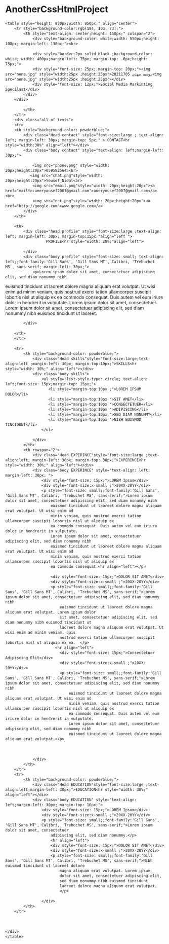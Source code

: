 # AnotherCssHtmlProject
<!DOCTYPE html>
<html lang="en">
<head>
    <meta charset="UTF-8">
    <meta http-equiv="X-UA-Compatible" content="IE=edge">
    <meta name="viewport" content="width=device-width, initial-scale=1.0">
    <title>Document</title>
</head>
<body>


<style>
    th,table,td{
        border: 2px solid black;
        border-collapse: collapse;
    }
</style>



    <table style="height: 820px;width: 850px;" align="center">
        <tr style="background-color:rgb(184, 103, 73);">
            <th style="text-align: center;height: 150px;" colspan="2">
                <div style="background-color: white;width: 550px;height: 100px;;margin-left: 130px;"><br>

                <div style="border:2px solid black ;background-color: white; width: 400px;margin-left: 75px; margin-top: -6px;height: 75px;">
                <div style="font-size: 25px; margin-top: 20px;"><img src="none.jpg" style="width:25px ;height:25px">يوسف مهدي 20211705<img src="none.jpg" style="width:25px ;height:25px"></div>
                <div style="font-size: 12px;">Social Media Markinting Specilast</div>
            </div>
        </div>

            </th>
        </tr>
        <div class="all of texts">
        <tr>
        <th style="background-color: powderblue;">
            <div class="Head contact" style="font-size:large ; text-align: left; margin-left: 30px; margin-top: 5px;" > CONTACT<hr style="width:30%" align="left"></div>
            <div class="body contact" style="text-align: left;margin-left: 30px;">
                
                <img src="phone.png" style="width: 20px;height:20px">0595925645<br>
               <img src="chat.png"style="width: 20px;height:20px">Yousef_Nidal<br>
                <img src="email.png"style="width: 20px;height:20px"><a href="mailto:ameryousef2007@gmail.com">ameryousef2007@gmail.com</a><br>
                <img src="net.png"style="width: 20px;height:20px"><a href="http://google.com">www.google.com</a>
            </div>
        </th>

        <th>
            <div class="head profile" style="font-size:large ;text-align: left; margin-left: 30px; margin-top:15px;"align="left ">
                      PROFILE<hr style="width: 20%;"align="left">

            </div>
            <div class="body profile" style="font-size: small; text-align: left;;font-family:'Gill Sans', 'Gill Sans MT', Calibri, 'Trebuchet MS', sans-serif; margin-left: 30px;">
                <p>Lorem ipsum dolor sit amet, consectetuer adipiscing elit, sed diam nonummy nibh 
euismod tincidunt ut laoreet dolore magna aliquam erat volutpat. Ut wisi enim ad 
minim veniam, quis nostrud exerci tation ullamcorper suscipit lobortis nisl ut aliquip ex 
ea commodo consequat. Duis autem vel eum iriure dolor in hendrerit in vulputate. 
Lorem ipsum dolor sit amet, consectetuer. Lorem ipsum dolor sit amet, consectetuer 
adipiscing elit, sed diam nonummy nibh euismod tincidunt ut laoreet.
                </p>

            </div>

        </th>
        </tr>

        <tr>
            <th style="background-color: powderblue;">
                <div class="Head skills"style="font-size:large;text-align:left ;margin-left: 30px; margin-top:10px;">SKILLS<hr style="width: 30%;" align="left"></div>
                <div class="body skills">
                    <ul style="list-style-type: circle; text-align: left;font-size: 15px;margin-top: 15px;">
                       <li style="margin-top:10px ;">LOREM IPSUM DOLOR</li>
                       <li style="margin-top:10px ">SIT AMET</li>
                       <li style="margin-top:10px ">CONSECTETUER</li>
                       <li style="margin-top:10px ">ADIPISCING</li>
                       <li style="margin-top:10px ">SED DIAM NONUMMY</li>
                       <li style="margin-top:10px ">NIBH EUISMOD TINCIDUNT</li>
                    </ul>
                    
                </div>
            </th>
            <th rowspan="2">
                <div class="Head EXPERINCE"style="font-size:large ;text-align:left; margin-left: 30px; margin-top: 30px;">EXPERINCE<hr style="width: 30%;" align="left"></div>
                <div class="body EXPERINCE" style="text-align: left; margin-left: 30px; ">
                    <div style="font-size: 15px;">LOREM Ipsum</div>
                    <div style="font-size:x-small ;">20XX-20YY</div>
                    <p style="font-size: small;;font-family:'Gill Sans', 'Gill Sans MT', Calibri, 'Trebuchet MS', sans-serif;">Lorem ipsum dolor sit amet, consectetuer adipiscing elit, sed diam nonummy nibh 
                        euismod tincidunt ut laoreet dolore magna aliquam erat volutpat. Ut wisi enim ad 
                        minim veniam, quis nostrud exerci tation ullamcorper suscipit lobortis nisl ut aliquip ex 
                        ea commodo consequat. Duis autem vel eum iriure dolor in hendrerit in vulputate. 
                        Lorem ipsum dolor sit amet, consectetuer adipiscing elit, sed diam nonummy nibh 
                        euismod tincidunt ut laoreet dolore magna aliquam erat volutpat. Ut wisi enim ad 
                        minim veniam, quis nostrud exerci tation ullamcorper suscipit lobortis nisl ut aliquip ex 
                        ea commodo consequat.<hr align="left"></p>
                        
                        <div style="font-size: 15px;">DOLOR SIT AMET</div>
                        <div style="font-size:x-small ;">20XX-20YY</div>
                        <p style="font-size: small;;font-family:'Gill Sans', 'Gill Sans MT', Calibri, 'Trebuchet MS', sans-serif;">Lorem ipsum dolor sit amet, consectetuer adipiscing elit, sed diam nonummy nibh 
                            euismod tincidunt ut laoreet dolore magna aliquam erat volutpat. Lorem ipsum dolor 
                            sit amet, consectetuer adipiscing elit, sed diam nonummy nibh euismod tincidunt ut 
                            laoreet dolore magna aliquam erat volutpat. Ut wisi enim ad minim veniam, quis 
                            nostrud exerci tation ullamcorper suscipit lobortis nisl ut aliquip ex ea.  </p>
                          <hr align="left">
                            <div style="font-size: 15px;">Consectetuer Adipiscing Elit</div>
                            <div style="font-size:x-small ;">20XX-20YY</div>
                            <p style="font-size: small;;font-family:'Gill Sans', 'Gill Sans MT', Calibri, 'Trebuchet MS', sans-serif;">Lorem ipsum dolor sit amet, consectetuer adipiscing elit, sed diam nonummy nibh 
                                euismod tincidunt ut laoreet dolore magna aliquam erat volutpat. Ut wisi enim ad 
                                minim veniam, quis nostrud exerci tation ullamcorper suscipit lobortis nisl ut aliquip ex 
                                ea commodo consequat. Duis autem vel eum iriure dolor in hendrerit in vulputate. 
                                Lorem ipsum dolor sit amet, consectetuer adipiscing elit, sed diam nonummy nibh 
                                euismod tincidunt ut laoreet dolore magna aliquam erat volutpat.</p>

                    
                
                </div>
            </th>
        </tr>
        <tr>
            <th style="background-color: powderblue;">
                <div class="Head EDUCATION"style="font-size:large ;text-align:left;margin-left: 30px;">EDUCATION<hr style="width: 30%;" align="left"></div>
                <div class="body EDUCATION" style="text-align: left;margin-left: 30px; margin-top: 10px;">
                    <div style="font-size: 15px;">LOREM Ipsum</div>
                    <div style="font-size:x-small ;">20XX-20YY</div>
                    <p style="font-size: small;;font-family:'Gill Sans', 'Gill Sans MT', Calibri, 'Trebuchet MS', sans-serif;">Lorem ipsum dolor sit amet, consectetuer 
                        adipiscing elit, sed diam nonummy.</p>
                        <hr align="left">
                        <div style="font-size: 15px;">DOLOR SIT AMET</div>
                        <div style="font-size:x-small ;">20XX-20YY</div>
                        <p style="font-size: small;;font-family:'Gill Sans', 'Gill Sans MT', Calibri, 'Trebuchet MS', sans-serif;">Nibh euismod tincidunt ut laoreet dolore 
                            magna aliquam erat volutpat. Lorem ipsum 
                            dolor sit amet, consectetuer adipiscing elit, 
                            sed diam nonummy nibh euismod tincidunt 
                            laoreet dolore magna aliquam erat volutpat.
                            </p>

                    </div>
            </th>
        </tr>
        
        
    
    </div>
    </table>
    
</body>
</html>
